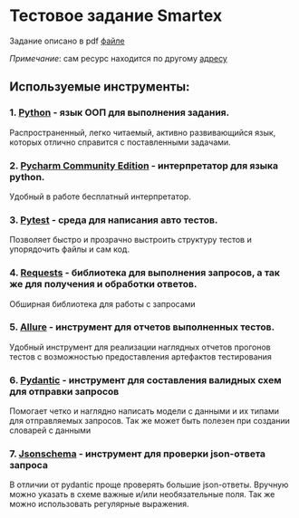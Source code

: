 # Тестовое задание Smartex

Задание описано в pdf [файле](utils/Home_Task_QA_SemiAuto.pdf)

*Примечание*: сам реcурс находится по другому [адресу](https://semiautoqatz.pcvr-stg.smartex-it.com/)

## Используемые инструменты:

### 1. [Python](https://www.python.org/) - язык ООП для выполнения задания.

Распространенный, легко читаемый, активно развивающийся язык, которых отлично справится с поставленными задачами.

### 2. [Pycharm Community Edition](https://www.jetbrains.com/ru-ru/pycharm/) - интерпретатор для языка python.

Удобный в работе бесплатный интерпретатор.

### 3. [Pytest](https://docs.pytest.org/en/7.4.x/) - среда для написания авто тестов.

Позволяет быстро и прозрачно выстроить структуру тестов и упорядочить файлы и сам код.

### 4. [Requests](https://requests.readthedocs.io/en/latest/) - библиотека для выполнения запросов, а так же для получения и обработки ответов.

Обширная библиотека для работы с запросами

### 5. [Allure](https://allurereport.org/docs/pytest/) - инструмент для отчетов выполненных тестов.

Удобный инструмент для реализации наглядных отчетов прогонов тестов с возможностью предоставления
артефактов тестирования

### 6. [Pydantic](https://pypi.org/project/pydantic/) - инструмент для составления валидных схем для отправки запросов

Помогает четко и наглядно написать модели с данными и их типами для отправляемых запросов. Так же может быть полезен при
создании словарей с данными

### 7. [Jsonschema](https://python-jsonschema.readthedocs.io/en/stable/) - инструмент для проверки json-ответа запроса

В отличии от pydantic проще проверять большие json-ответы. Вручную можно указать в схеме важные и/или 
необязательные поля. Так же можно использовать регулярные выражения.
